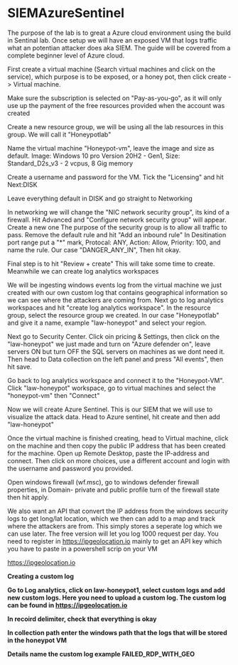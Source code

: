 # SIEMAzureSentinel

The purpose of the lab is to great a Azure cloud environment using the build in Sentinal lab. Once setup we will have an exposed VM that logs traffic what an potentian attacker does aka SIEM. The guide will be covered from a complete beginner level of Azure cloud.

First create a virtual machine (Search virtual machines and click on the service), which purpose is to be exposed, or a honey pot, then click create -> Virtual machine.

Make sure the subscription is selected on "Pay-as-you-go", as it will only use up the payment of the free resources provided when the account was created

Create a new resource group, we will be using all the lab resources in this group. We will call it "Honeypotlab"

Name the virtual machine "Honeypot-vm", leave the image and size as default. Image: Windows 10 pro Version 20H2 - Gen1, Size: Standard_D2s_v3 - 2 vcpus, 8 Gig memory

Create a username and password for the VM. Tick the "Licensing" and hit Next:DISK

Leave everything default in DISK and go straight to Networking

In networking we will change the "NIC network security group", its kind of a firewall. Hit Advanced and "Configure network security group" will appear. Create a new one
The purpose of the security group is to allow all traffic to pass. Remove the default rule and hit "Add an inbound rule"
In Desitination port range put a "*" mark, Protocal: ANY, Action: Allow, Priority: 100, and name the rule. Our case "DANGER_ANY_IN", Then hit okay.

Final step is to hit "Review + create" This will take some time to create. Meanwhile we can create log analytics workspaces

We will be ingesting windows events log from the virtual machine we just created with our own custom log that contains geographical information so we can see where the attackers are coming from. 
Next go to log analytics workspaces and hit "create log analytics workspace". In the resource group, select the resource group we created. In our case "Honeypotlab" and give it a name, example "law-honeypot" and select your region.

Next go to Security Center. Click oin pricing & Settings, then click on the "law-honeypot" we just made and turn on "Azure defender on", leave servers ON but turn OFF the SQL servers on machines as we dont need it.
Then head to Data collection on the left panel and press "All events", then hit save.

Go back to log analytics workspace and connect it to the "Honeypot-VM". Click "law-honeypot" workspace, go to virtual machines and select the "honeypot-vm" then "Connect"

Now we will create Azure Sentinel. This is our SIEM that we will use to visualize the attack data. Head to Azure sentinel, hit create and then add "law-honeypot"

Once the virtual machine is finished creating, head to Virtual machine, click on the machine and then copy the public IP address that has been created for the machine. Open up Remote Desktop, paste the IP-address and connect. Then click on more choices, use a different account and login with the username and password you provided. 

Open windows firewall (wf.msc), go to windows defender firewall properties, in Domain- private and public profile turn of the firewall state then hit apply.

We also want an API  that convert the IP address from the windows security logs to get long/lat location, which we then can add to a map and track where the attackers are from. This simply stores a seperate log which we can use later. The free version will let you log 1000 request per day. You need to register in https://ipgeolocation.io mainly to get an API key which you have to paste in a powershell scrip on your VM

https://ipgeolocation.io

<b>Creating a custom log<b>

Go to Log analytics, click on law-honeypot1, select custom logs and add new custom logs. Here you need to upload a custom log. The custom log can be found in https://ipgeolocation.io

In recoird delimiter, check that everything is okay

In collection path enter the windows path that the logs that will be stored in the honeypot VM

Details name the custom log example FAILED_RDP_WITH_GEO
